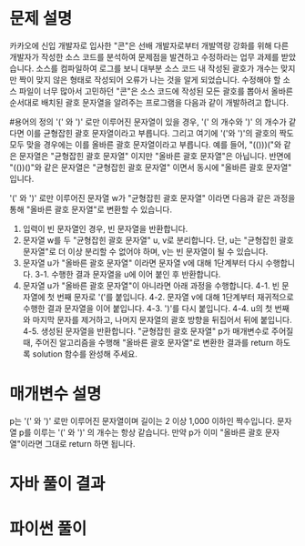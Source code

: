 # 문제 설명
카카오에 신입 개발자로 입사한 "콘"은 선배 개발자로부터 개발역량 강화를 위해 다른 개발자가 작성한 소스 코드를 분석하여 문제점을 발견하고 수정하라는 업무 과제를 받았습니다. 소스를 컴파일하여 로그를 보니 대부분 소스 코드 내 작성된 괄호가 개수는 맞지만 짝이 맞지 않은 형태로 작성되어 오류가 나는 것을 알게 되었습니다.
수정해야 할 소스 파일이 너무 많아서 고민하던 "콘"은 소스 코드에 작성된 모든 괄호를 뽑아서 올바른 순서대로 배치된 괄호 문자열을 알려주는 프로그램을 다음과 같이 개발하려고 합니다.

#용어의 정의
'(' 와 ')' 로만 이루어진 문자열이 있을 경우, '(' 의 개수와 ')' 의 개수가 같다면 이를 균형잡힌 괄호 문자열이라고 부릅니다.
그리고 여기에 '('와 ')'의 괄호의 짝도 모두 맞을 경우에는 이를 올바른 괄호 문자열이라고 부릅니다.
예를 들어, "(()))("와 같은 문자열은 "균형잡힌 괄호 문자열" 이지만 "올바른 괄호 문자열"은 아닙니다.
반면에 "(())()"와 같은 문자열은 "균형잡힌 괄호 문자열" 이면서 동시에 "올바른 괄호 문자열" 입니다.

'(' 와 ')' 로만 이루어진 문자열 w가 "균형잡힌 괄호 문자열" 이라면 다음과 같은 과정을 통해 "올바른 괄호 문자열"로 변환할 수 있습니다.

1. 입력이 빈 문자열인 경우, 빈 문자열을 반환합니다. 
2. 문자열 w를 두 "균형잡힌 괄호 문자열" u, v로 분리합니다. 단, u는 "균형잡힌 괄호 문자열"로 더 이상 분리할 수 없어야 하며, v는 빈 문자열이 될 수 있습니다. 
3. 문자열 u가 "올바른 괄호 문자열" 이라면 문자열 v에 대해 1단계부터 다시 수행합니다. 
  3-1. 수행한 결과 문자열을 u에 이어 붙인 후 반환합니다. 
4. 문자열 u가 "올바른 괄호 문자열"이 아니라면 아래 과정을 수행합니다. 
  4-1. 빈 문자열에 첫 번째 문자로 '('를 붙입니다. 
  4-2. 문자열 v에 대해 1단계부터 재귀적으로 수행한 결과 문자열을 이어 붙입니다. 
  4-3. ')'를 다시 붙입니다. 
  4-4. u의 첫 번째와 마지막 문자를 제거하고, 나머지 문자열의 괄호 방향을 뒤집어서 뒤에 붙입니다. 
  4-5. 생성된 문자열을 반환합니다.
"균형잡힌 괄호 문자열" p가 매개변수로 주어질 때, 주어진 알고리즘을 수행해 "올바른 괄호 문자열"로 변환한 결과를 return 하도록 solution 함수를 완성해 주세요.

# 매개변수 설명
p는 '(' 와 ')' 로만 이루어진 문자열이며 길이는 2 이상 1,000 이하인 짝수입니다.
문자열 p를 이루는 '(' 와 ')' 의 개수는 항상 같습니다.
만약 p가 이미 "올바른 괄호 문자열"이라면 그대로 return 하면 됩니다.

# 자바 풀이 결과

# 파이썬 풀이 
